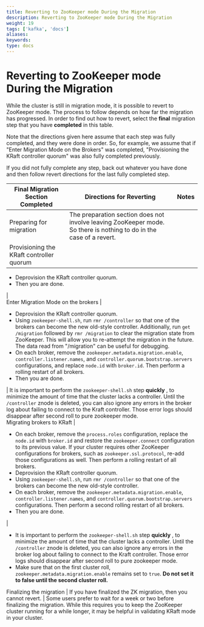 ```yaml
---
title: Reverting to ZooKeeper mode During the Migration
description: Reverting to ZooKeeper mode During the Migration
weight: 19
tags: ['kafka', 'docs']
aliases: 
keywords: 
type: docs
---
```


# Reverting to ZooKeeper mode During the Migration

While the cluster is still in migration mode, it is possible to revert to ZooKeeper mode. The process to follow depends on how far the migration has progressed. In order to find out how to revert, select the **final** migration step that you have **completed** in this table. 

Note that the directions given here assume that each step was fully completed, and they were done in order. So, for example, we assume that if "Enter Migration Mode on the Brokers" was completed, "Provisioning the KRaft controller quorum" was also fully completed previously. 

If you did not fully complete any step, back out whatever you have done and then follow revert directions for the last fully completed step. 

Final Migration Section Completed | Directions for Reverting | Notes  
---|---|---  
Preparing for migration |  The preparation section does not involve leaving ZooKeeper mode. So there is nothing to do in the case of a revert.  |   
Provisioning the KRaft controller quorum | 

  * Deprovision the KRaft controller quorum. 
  * Then you are done. 

|   
Enter Migration Mode on the brokers | 

  * Deprovision the KRaft controller quorum. 
  * Using `zookeeper-shell.sh`, run `rmr /controller` so that one of the brokers can become the new old-style controller. Additionally, run `get /migration` followed by `rmr /migration` to clear the migration state from ZooKeeper. This will allow you to re-attempt the migration in the future. The data read from "/migration" can be useful for debugging. 
  * On each broker, remove the `zookeeper.metadata.migration.enable`, `controller.listener.names`, and `controller.quorum.bootstrap.servers` configurations, and replace `node.id` with `broker.id`. Then perform a rolling restart of all brokers. 
  * Then you are done. 

|  It is important to perform the `zookeeper-shell.sh` step **quickly** , to minimize the amount of time that the cluster lacks a controller. Until the ` /controller` znode is deleted, you can also ignore any errors in the broker log about failing to connect to the Kraft controller. Those error logs should disappear after second roll to pure zookeeper mode.   
Migrating brokers to KRaft | 

  * On each broker, remove the `process.roles` configuration, replace the `node.id` with `broker.id` and restore the `zookeeper.connect` configuration to its previous value. If your cluster requires other ZooKeeper configurations for brokers, such as `zookeeper.ssl.protocol`, re-add those configurations as well. Then perform a rolling restart of all brokers. 
  * Deprovision the KRaft controller quorum. 
  * Using `zookeeper-shell.sh`, run `rmr /controller` so that one of the brokers can become the new old-style controller. 
  * On each broker, remove the `zookeeper.metadata.migration.enable`, `controller.listener.names`, and `controller.quorum.bootstrap.servers` configurations. Then perform a second rolling restart of all brokers. 
  * Then you are done. 

| 

  * It is important to perform the `zookeeper-shell.sh` step **quickly** , to minimize the amount of time that the cluster lacks a controller. Until the ` /controller` znode is deleted, you can also ignore any errors in the broker log about failing to connect to the Kraft controller. Those error logs should disappear after second roll to pure zookeeper mode. 
  * Make sure that on the first cluster roll, `zookeeper.metadata.migration.enable` remains set to `true`. **Do not set it to false until the second cluster roll.**

  
Finalizing the migration |  If you have finalized the ZK migration, then you cannot revert.  |  Some users prefer to wait for a week or two before finalizing the migration. While this requires you to keep the ZooKeeper cluster running for a while longer, it may be helpful in validating KRaft mode in your cluster.   
  